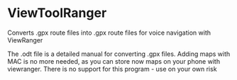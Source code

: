 ViewToolRanger
==============

Converts .gpx route files into .gpx route files for voice navigation with ViewRanger


The .odt file is a detailed manual for converting .gpx files.
Adding maps with MAC is no more needed, as you can store now maps on your phone with viewranger.
There is no support for this program - use on your own risk
